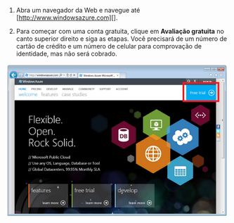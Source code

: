 1. Abra um navegador da Web e navegue até [http://www.windowsazure.com][].

2. Para começar com uma conta gratuita, clique em **Avaliação gratuita** no canto superior direito e siga as etapas. Você precisará de um número de cartão de crédito e um número de celular para comprovação de identidade, mas não será cobrado.

 ![Site do Windows Azure][0]


[0]: ./media/create-azure-account/freetrialonwindowsazurehomepage.png
 


